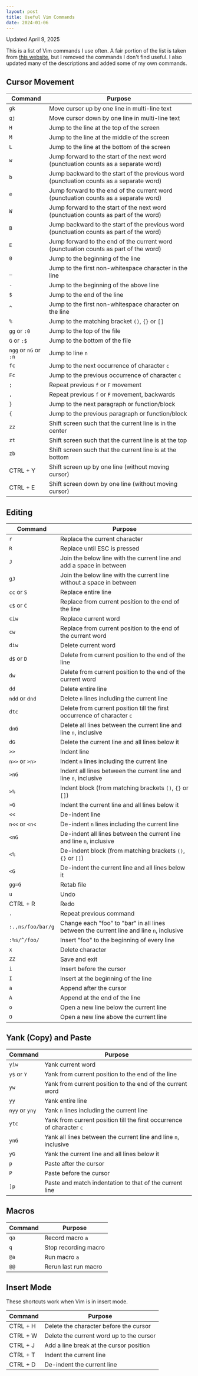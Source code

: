 ```yaml
---
layout: post
title: Useful Vim Commands
date: 2024-01-06
---
```

Updated April 9, 2025

This is a list of Vim commands I use often. A fair portion of the list is taken from [this website](https://vim.rtorr.com), but I removed the commands I don't find useful. I also updated many of the descriptions and added some of my own commands.

## Cursor Movement

| Command               	| Purpose                                                                                  	|
|-----------------------	|------------------------------------------------------------------------------------------	|
| `gk`                  	| Move cursor up by one line in multi-line text                                            	|
| `gj`                  	| Move cursor down by one line in multi-line text                                          	|
| `H`                   	| Jump to the line at the top of the screen                                                	|
| `M`                   	| Jump to the line at the middle of the screen                                             	|
| `L`                   	| Jump to the line at the bottom of the screen                                             	|
| `w`                   	| Jump forward to the start of the next word (punctuation counts as a separate word)       	|
| `b`                   	| Jump backward to the start of the previous word (punctuation counts as a separate word)  	|
| `e`                   	| Jump forward to the end of the current word (punctuation counts as a separate word)      	|
| `W`                   	| Jump forward to the start of the next word (punctuation counts as part of the word)      	|
| `B`                   	| Jump backward to the start of the previous word (punctuation counts as part of the word) 	|
| `E`                   	| Jump forward to the end of the current word (punctuation counts as part of the word)     	|
| `0`                   	| Jump to the beginning of the line                                                        	|
| `_`                   	| Jump to the first non-whitespace character in the line                                    |
| `-`                   	| Jump to the beginning of the above line                                                  	|
| `$`                   	| Jump to the end of the line                                                              	|
| `^`                   	| Jump to the first non-whitespace character on the line                                   	|
| `%`                   	| Jump to the matching bracket `()`, `{}` or `[]`                                          	|
| `gg` or `:0`          	| Jump to the top of the file                                                              	|
| `G` or `:$`           	| Jump to the bottom of the file                                                           	|
| `ngg` or `nG` or `:n` 	| Jump to line `n`                                                                         	|
| `fc`                  	| Jump to the next occurrence of character `c`                                             	|
| `Fc`                  	| Jump to the previous occurrence of character `c`                                         	|
| `;`                   	| Repeat previous `f` or `F` movement                                                      	|
| `,`                   	| Repeat previous `f` or `F` movement, backwards                                           	|
| `}`                   	| Jump to the next paragraph or function/block                                             	|
| `{`                   	| Jump to the previous paragraph or function/block                                         	|
| `zz`                  	| Shift screen such that the current line is in the center                                 	|
| `zt`                  	| Shift screen such that the current line is at the top                                    	|
| `zb`                  	| Shift screen such that the current line is at the bottom                                 	|
| CTRL + Y              	| Shift screen up by one line (without moving cursor)                                      	|
| CTRL + E              	| Shift screen down by one line (without moving cursor)                                    	|

## Editing

| Command               	| Purpose                                                                                  	|
|-----------------------	|------------------------------------------------------------------------------------------	|
| `r`               	    | Replace the current character                                                            	|
| `R`               	    | Replace until ESC is pressed                                                             	|
| `J`               	    | Join the below line with the current line and add a space in between                     	|
| `gJ`              	    | Join the below line with the current line without a space in between                     	|
| `cc` or `S`       	    | Replace entire line                                                                      	|
| `c$` or `C`       	    | Replace from current position to the end of the line                                     	|
| `ciw`             	    | Replace current word                                                                     	|
| `cw`              	    | Replace from current position to the end of the current word                             	|
| `diw`             	    | Delete current word                                                                      	|
| `d$` or `D`       	    | Delete from current position to the end of the line                                      	|
| `dw`              	    | Delete from current position to the end of the current word                              	|
| `dd`              	    | Delete entire line                                                                       	|
| `ndd` or `dnd`    	    | Delete `n` lines including the current line                                              	|
| `dtc`             	    | Delete from current position till the first occurrence of character `c`                  	|
| `dnG`             	    | Delete all lines between the current line and line `n`, inclusive                        	|
| `dG`              	    | Delete the current line and all lines below it                                           	|
| `>>`              	    | Indent line                                                                              	|
| `n>>` or `>n>`    	    | Indent `n` lines including the current line                                              	|
| `>nG`             	    | Indent all lines between the current line and line `n`, inclusive                        	|
| `>%`              	    | Indent block (from matching brackets `()`, `{}` or `[]`)                                 	|
| `>G`              	    | Indent the current line and all lines below it                                           	|
| `<<`              	    | De-indent line                                                                           	|
| `n<<` or `<n<`    	    | De-indent `n` lines including the current line                                           	|
| `<nG`             	    | De-indent all lines between the current line and line `n`, inclusive                     	|
| `<%`              	    | De-indent block (from matching brackets `()`, `{}` or `[]`)                              	|
| `<G`              	    | De-indent the current line and all lines below it                                        	|
| `gg=G`            	    | Retab file                                                                               	|
| `u`               	    | Undo                                                                                     	|
| CTRL + R          	    | Redo                                                                                     	|
| `.`               	    | Repeat previous command                                                                  	|
| `:.,ns/foo/bar/g` 	    | Change each "foo" to "bar" in all lines between the current line and line `n`, inclusive 	|
| `:%s/^/foo/`      	    | Insert "foo" to the beginning of every line                                              	|
| `x`               	    | Delete character                                                                         	|
| `ZZ`              	    | Save and exit                                                                            	|
| `i`      	                | Insert before the cursor                                  	                            |
| `I`      	                | Insert at the beginning of the line                       	                            |
| `a`      	                | Append after the cursor                                   	                            |
| `A`      	                | Append at the end of the line                             	                            |
| `o`      	                | Open a new line below the current line                    	                            |
| `O`      	                | Open a new line above the current line                    	                            |

## Yank (Copy) and Paste

| Command               	| Purpose                                                                                  	|
|-----------------------	|------------------------------------------------------------------------------------------	|
| `yiw`          	        | Yank current word                                                     	                |
| `y$` or `Y`    	        | Yank from current position to the end of the line                     	                |
| `yw`           	        | Yank from current position to the end of the current word             	                |
| `yy`           	        | Yank entire line                                                      	                |
| `nyy` or `yny` 	        | Yank `n` lines including the current line                             	                |
| `ytc`          	        | Yank from current position till the first occurrence of character `c` 	                |
| `ynG`          	        | Yank all lines between the current line and line `n`, inclusive       	                |
| `yG`           	        | Yank the current line and all lines below it                                              |
| `p`            	        | Paste after the cursor                                                	                |
| `P`            	        | Paste before the cursor                                               	                |
| `]p`           	        | Paste and match indentation to that of the current line               	                |

## Macros

| Command 	| Purpose              	|
|---------	|----------------------	|
| `qa`    	| Record macro `a`     	|
| `q`     	| Stop recording macro 	|
| `@a`    	| Run macro `a`        	|
| `@@`    	| Rerun last run macro 	|


## Insert Mode

These shortcuts work when Vim is in insert mode.

| Command  	| Purpose                                   |
|----------	|------------------------------------------	|
| CTRL + H 	| Delete the character before the cursor    |
| CTRL + W 	| Delete the current word up to the cursor  |
| CTRL + J 	| Add a line break at the cursor position   |
| CTRL + T 	| Indent the current line                   |
| CTRL + D 	| De-indent the current line                |

